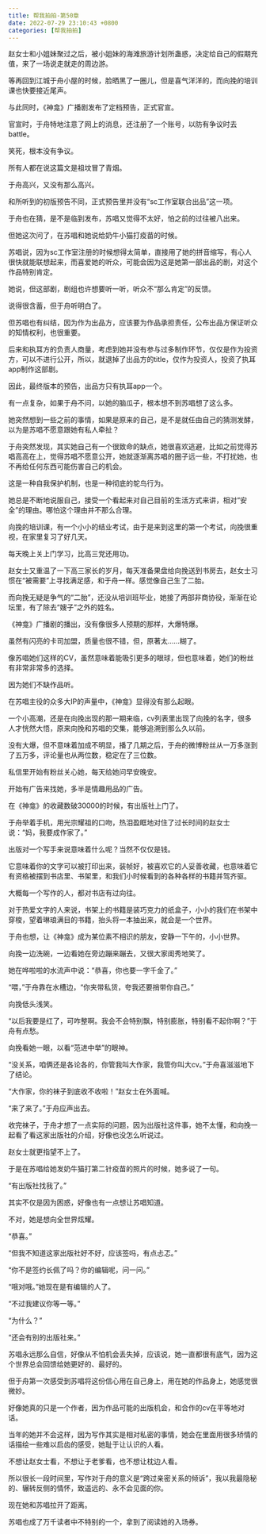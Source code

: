 ```yaml
---
title: 帮我拍拍-第50章
date: 2022-07-29 23:10:43 +0800
categories: [帮我拍拍]
---
```


赵女士和小姐妹聚过之后，被小姐妹的海滩旅游计划所蛊惑，决定给自己的假期充值，来了一场说走就走的周边游。

等再回到江城于舟小屋的时候，脸晒黑了一圈儿，但是喜气洋洋的，而向挽的培训课也快要接近尾声。

与此同时，《神龛》广播剧发布了定档预告，正式官宣。

官宣时，于舟特地注意了网上的消息，还注册了一个账号，以防有争议时去battle。

笑死，根本没有争议。

所有人都在说这篇文是祖坟冒了青烟。

于舟高兴，又没有那么高兴。

和所听到的初版预告不同，正式预告里并没有“sc工作室联合出品”这一项。

于舟也在猜，是不是临到发布，苏唱又觉得不太好，怕之前的过往被八出来。

但她这次问了，在苏唱和她说给奶牛小猫打疫苗的时候。

苏唱说，因为sc工作室注册的时候想得太简单，直接用了她的拼音缩写，有心人很快就能联想起来，而喜爱她的听众，可能会因为这是她第一部出品的剧，对这个作品特别肯定。

她说，但这部剧，剧组也许想要听一听，听众不“那么肯定”的反馈。

说得很含蓄，但于舟听明白了。

但苏唱也有纠结，因为作为出品方，应该要为作品承担责任，公布出品方保证听众的知情权利，也很重要。

后来和执耳方的负责人商量，考虑到她并没有参与过多制作环节，仅仅是作为投资方，可以不进行公开，所以，就退掉了出品方的title，仅作为投资人，投资了执耳app制作这部剧。

因此，最终版本的预告，出品方只有执耳app一个。

有一点复杂，如果于舟不问，以她的脑瓜子，根本想不到苏唱想了这么多。

她突然想到一些之前的事情，如果是原来的自己，是不是就任由自己的猜测发酵，以为是苏唱不愿意跟她有私人牵扯？

于舟突然发现，其实她自己有一个很致命的缺点，她很喜欢逃避，比如之前觉得苏唱高高在上，觉得苏唱不愿意公开，她就逐渐离苏唱的圈子远一些，不打扰她，也不再给任何东西可能伤害自己的机会。

这是一种自我保护机制，也是一种彻底的鸵鸟行为。

她总是不断地说服自己，接受一个看起来对自己目前的生活方式来讲，相对“安全”的理由。哪怕这个理由并不那么合理。

向挽的培训课，有一个小小的结业考试，由于是来到这里的第一个考试，向挽很重视，在家里复习了好几天。

每天晚上关上门学习，比高三党还用功。

赵女士又重温了一下高三家长的岁月，每天准备果盘给向挽送到书房去，赵女士习惯在“被需要”上寻找满足感，和于舟一样。感觉像自己生了二胎。

而向挽无疑是争气的“二胎”，还没从培训班毕业，她接了两部非商协役，渐渐在论坛里，有了除去“嫂子”之外的姓名。

《神龛》广播剧的播出，没有像很多人预期的那样，大爆特爆。

虽然有闪亮的卡司加盟，质量也很不错，但，原著太……糊了。

像苏唱她们这样的CV，虽然意味着能吸引更多的眼球，但也意味着，她们的粉丝有非常非常多的选择。

因为她们不缺作品听。

在苏唱主役的众多大IP的声量中，《神龛》显得没有那么起眼。

一个小高潮，还是在向挽出现的那一期来临，cv列表里出现了向挽的名字，很多人才恍然大悟，原来向挽和苏唱的交集，能够追溯到那么久以前。

没有大爆，但不意味着加成不明显，播了几期之后，于舟的微博粉丝从一万多涨到了五万多，评论量也从两位数，稳定在了三位数。

私信里开始有粉丝关心她，每天给她问早安晚安。

开始有广告来找她，多半是情趣用品的广告。

在《神龛》的收藏数破30000的时候，有出版社上门了。

于舟举着手机，用光宗耀祖的口吻，热泪盈眶地对住了过长时间的赵女士说：“妈，我要成作家了。”

出版对一个写手来说意味着什么呢？当然不仅仅是钱。

它意味着你的文字可以被打印出来，装帧好，被喜欢它的人妥善收藏，也意味着它有资格被摆到书店里、书架里，和我们小时候看到的各种各样的书籍并驾齐驱。

大概每一个写作的人，都对书店有过向往。

对于热爱文字的人来说，书架上的书籍是装巧克力的纸盒子，小小的我们在书架中穿梭，望着琳琅满目的书籍，抬头将一本抽出来，就会是一个世界。

于舟也想，让《神龛》成为某位素不相识的朋友，安静一下午的，小小世界。

向挽一边洗碗，一边看她在旁边蹦来蹦去，又很大家闺秀地笑了。

她在哗啦啦的水流声中说：“恭喜，你也要一字千金了。”

“喂，”于舟靠在水槽边，“你夹带私货，夸我还要捎带你自己。”

向挽低头浅笑。

“以后我要是红了，可咋整啊。我会不会特别飘，特别膨胀，特别看不起你啊？”于舟有点愁。

向挽看她一眼，以看“范进中举”的眼神。

“没关系，咱俩还是各论各的，你管我叫大作家，我管你叫大cv。”于舟喜滋滋地下了结论。

“大作家，你的袜子到底收不收啦！”赵女士在外面喊。

“来了来了。”于舟应声出去。

收完袜子，于舟才想了一点实际的问题，因为出版社这件事，她不太懂，和向挽一起看了看这家出版社的介绍，好像也没怎么听说过。

赵女士就更指望不上了。

于是在苏唱给她发奶牛猫打第二针疫苗的照片的时候，她多说了一句。

“有出版社找我了。”

其实不仅是因为困惑，好像也有一点想让苏唱知道。

不对，她是想向全世界炫耀。

“恭喜。”

“但我不知道这家出版社好不好，应该签吗，有点忐忑。”

“你不是签约长佩了吗？你的编辑呢，问一问。”

“哦对哦。”她现在是有编辑的人了。

“不过我建议你等一等。”

“为什么？”

“还会有别的出版社来。”

苏唱永远那么自信，好像从不怕机会丢失掉，应该说，她一直都很有底气，因为这个世界总会回馈给她更好的、最好的。

但于舟第一次感受到苏唱将这份信心用在自己身上，用在她的作品身上，她感觉很微妙。

好像她真的只是一个作者，因为作品可能的出版机会，和合作的cv在平等地对话。

当年的她并不会这样，因为写作其实是相对私密的事情，她会在里面用很多矫情的话描绘一些难以启齿的感受，她耻于让认识的人看。

不想让赵女士看，不想让于老爹看，也不想让枕边人看。

所以很长一段时间里，写作对于舟的意义是“跨过亲密关系的倾诉”，我以我最隐秘的、辗转反侧的情怀，致遥远的、永不会见面的你。

现在她和苏唱拉开了距离。

苏唱也成了万千读者中不特别的一个，拿到了阅读她的入场券。

